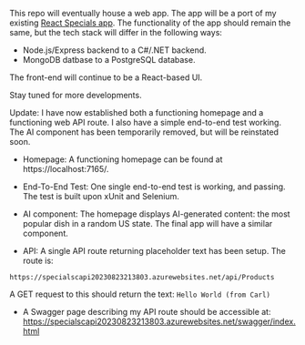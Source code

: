 This repo will eventually house a web app. The app will be a port of my existing [React Specials app](https://github.com/cagross/react-specials). The functionality of the app should remain the same, but the tech stack will differ in the following ways:

- Node.js/Express backend to a C#/.NET backend.
- MongoDB datbase to a PostgreSQL database.

The front-end will continue to be a React-based UI.

Stay tuned for more developments.

Update: I have now established both a functioning homepage and a functioning web API route. I also have a simple end-to-end test working. The AI component has been temporarily removed, but will be reinstated soon.

- Homepage: A functioning homepage can be found at https://localhost:7165/.

- End-To-End Test: One single end-to-end test is working, and passing. The test is built upon xUnit and Selenium.

- AI component: The homepage displays AI-generated content: the most popular dish in a random US state. The final app will have a similar component.

- API: A single API route returning placeholder text has been setup. The route is:

`https://specialscapi20230823213803.azurewebsites.net/api/Products`

A GET request to this should return the text: `Hello World (from Carl)`

- A Swagger page describing my API route should be accessible at: https://specialscapi20230823213803.azurewebsites.net/swagger/index.html
